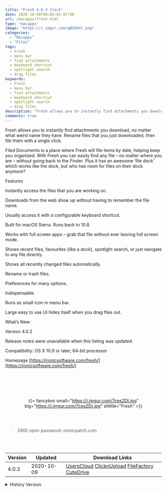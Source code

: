 ```yaml
---
title: "Fresh 4.0.3 Crack"
date: 2020-10-09T00:02:02-07:00
url: /macapps/fresh.html
type: "macapps"
image: "https://i.imgur.com/gBSb64l.png"
categories:
  - "Macapps"
  - "Files"
tags:
  - Fresh
  - menu bar
  - find attachments
  - keyboard shortcut
  - spotlight search
  - drag files
keywords:
  - Fresh
  - menu bar
  - find attachments
  - keyboard shortcut
  - spotlight search
  - drag files
description: "Fresh allows you to instantly find attachments you download, no matter what weird name they have. Rename files that you just downloaded, then file them with a single click"
comments: true
---
```


Fresh allows you to instantly find attachments you download, no matter what weird name they have. Rename files that you just downloaded, then file them with a single click.

Filed Documents is a place where Fresh will file items by date, helping keep you organized. With Fresh you can easily find any file – no matter where you are – without going back to the Finder. Plus it has an awesome ‘file dock’ which works like the dock, but who has room for files on their dock anymore?

Features

Instantly access the files that you are working on.

Downloads from the web show up without having to remember the file name.

Usually access it with a configurable keyboard shortcut.

Built for macOS Sierra. Runs back to 10.8.

Works with full screen apps – grab that file without ever leaving full screen mode.

Shows recent files, favourites (like a dock), spotlight search, or just navigate to any file directly.

Shows all recently changed files automatically.

Rename or trash files.

Preferences for many options.

Indispensable.

Runs as small icon in menu bar.

Large easy to use UI hides itself when you drag files out.

What’s New:

Version 4.0.2

Release notes were unavailable when this listing was updated.

Compatibility: OS X 10.9 or later, 64-bit processor

Homepage [https://ironicsoftware.com/fresh/](https://ironicsoftware.com/fresh/)

<br/>
<br/>
<script async src="https://pagead2.googlesyndication.com/pagead/js/adsbygoogle.js"></script>
<ins class="adsbygoogle"
     style="display:block; text-align:center;"
     data-ad-layout="in-article"
     data-ad-format="fluid"
     data-ad-client="ca-pub-8746275014476192"
     data-ad-slot="5144997159"></ins>
<script>
     (adsbygoogle = window.adsbygoogle || []).push({});
</script>
<br/>
<br/>


<center>

{{< fancybox small="https://i.imgur.com/7ces2Dt.jpg" big="https://i.imgur.com/7ces2Dt.jpg" alttitle="Fresh" >}}

</center>

<br/>
<br/>


> DMG open password: minorpatch.com

<br/>

<br/>
<div id="history_version" class="history_version">

| Version | Updated | Download Links |
| ---- | ---- | ---- |
| 4.0.3 | 2020-10-09 | [UsersCloud](https://ouo.io/aQgXDm)   [ClicknUpload](https://ouo.io/AcrsxjY)   [FileFactory](https://ouo.io/F4iInx)   [CuteDrive](https://ouo.io/iITwJq) |
<details>
<summary>History Version</summary>

| Version | Updated | Download Links |
| ---- | ---- | ---- |
| 4.0.2 | 2020-10-02 | [UsersCloud](https://ouo.io/XJXZvS)   [ClicknUpload](https://ouo.io/Re5IQm)   [FileFactory](https://ouo.io/PLYQRQv)   [CuteDrive](https://ouo.io/e5JVb6h) |
</details>

</div>
